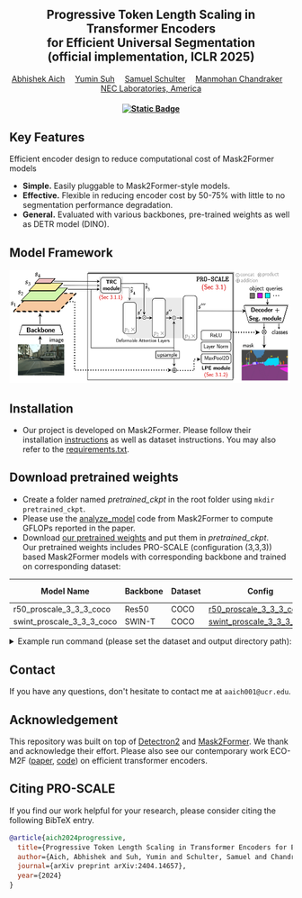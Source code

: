 <div align="center">

<h2>Progressive Token Length Scaling in Transformer Encoders <br> for Efficient Universal Segmentation<br> (official implementation, ICLR 2025) </h2>

<div>
    <a href='https://abhishekaich27.github.io/' target='_blank'>Abhishek Aich</a>&emsp;
    <a href='https://yuminsuh.github.io/' target='_blank'>Yumin Suh</a>&emsp;
    <a href='https://samschulter.github.io/' target='_blank'>Samuel Schulter</a>&emsp;
    <a href='https://cseweb.ucsd.edu/~mkchandraker/' target='_blank'>Manmohan Chandraker</a>&emsp;
</div>
<div>
    <a href='https://www.nec-labs.com/' target='_blank'>NEC Laboratories, America</a> <br>
</div>
<div>
    <h4 align="center">
        <a href="https://arxiv.org/abs/2404.14657" target='_blank'>
        <img alt="Static Badge" src="https://img.shields.io/badge/arXiv-proscale-blue?style=flat">
        </a>
    </h4>
</div>
</div>



## Key Features
Efficient encoder design to reduce computational cost of Mask2Former models
- **Simple.** Easily pluggable to Mask2Former-style models.
- **Effective.** Flexible in reducing encoder cost by 50-75% with little to no segmentation performance degradation.
- **General.** Evaluated with various backbones, pre-trained weights as well as DETR model (DINO).

## Model Framework

<div>
    <h4>
        <img src="figs/main_framework.png" width="500" height="200" />
    </h4>
</div>


## Installation
- Our project is developed on Mask2Former. Please follow their installation [instructions](https://github.com/facebookresearch/Mask2Former/blob/main/INSTALL.md) as well as dataset instructions. You may also refer to the [requirements.txt](requirements.txt).


## Download pretrained weights
- Create a folder named *pretrained_ckpt* in the root folder using `mkdir pretrained_ckpt`.
- Please use the [analyze_model](https://raw.githubusercontent.com/facebookresearch/Mask2Former/main/tools/analyze_model.py) code from Mask2Former to compute GFLOPs reported in the paper.
- Download [our pretrained weights](https://drive.google.com/drive/folders/1eRMBva17PTl29Ceg_n0cJTXvkBX1tTcx?usp=sharing) and put them in *pretrained_ckpt*. \
Our pretrained weights includes PRO-SCALE (configuration (3,3,3)) based Mask2Former models with corresponding backbone and trained on corresponding dataset: 

| Model Name                   | Backbone  | Dataset        | Config  | PQ (%)        |
|------------------------------|-----------|----------------|-----------|----------------|
| r50_proscale_3_3_3_coco            | Res50     | COCO           |[r50_proscale_3_3_3_coco](configs/res50_proscale_3_3_3_coco.yaml)     | 51.44           |
| swint_proscale_3_3_3_coco          | SWIN-T    | COCO           |[swint_proscale_3_3_3_coco](configs/swint_proscale_3_3_3_coco.yaml)    | 52.88           |

<details>
<summary>
Example run command (please set the dataset and output directory path):
</summary>
  
```bash
DETECTRON2_DATASETS=/path/to/dataset/folder/ python3 test_net.py \
    --num-gpus 1 \
    --eval-only \
    --config-file configs/res50_proscale_3_3_3_coco.yaml \
    MODEL.WEIGHTS pretrained_ckpt/r50_proscale_3_3_3_coco.pth \
    OUTPUT_DIR /path/to/output/folder
```
</details>

## Contact
If you have any questions, don't hesitate to contact me at `aaich001@ucr.edu`. 


## Acknowledgement

This repository was built on top of [Detectron2](https://github.com/facebookresearch/detectron2) and [Mask2Former](https://github.com/facebookresearch/Mask2Former). We thank and acknowledge their effort. Please also see our contemporary work ECO-M2F ([paper](https://arxiv.org/abs/2404.15244), [code](https://github.com/GYeow/ECO-M2F)) on efficient transformer encoders.


## Citing PRO-SCALE
If you find our work helpful for your research, please consider citing the following BibTeX entry.

```BibTeX
@article{aich2024progressive,
  title={Progressive Token Length Scaling in Transformer Encoders for Efficient Universal Segmentation},
  author={Aich, Abhishek and Suh, Yumin and Schulter, Samuel and Chandraker, Manmohan},
  journal={arXiv preprint arXiv:2404.14657},
  year={2024}
}
```

